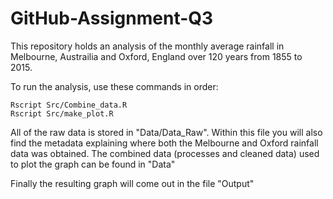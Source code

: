 # GitHub-Assignment-Q3
This repository holds an analysis of the monthly average rainfall in Melbourne, Austrailia and Oxford, England over 120 years from 1855 to 2015. 

To run the analysis, use these commands in order:

```
Rscript Src/Combine_data.R
Rscript Src/make_plot.R 
```

All of the raw data is stored in "Data/Data_Raw". Within this file you will also find the metadata explaining where both the Melbourne and Oxford rainfall data was obtained. The combined data (processes and cleaned data) used to plot the graph can be found in "Data"

Finally the resulting graph will come out in the file "Output" 

